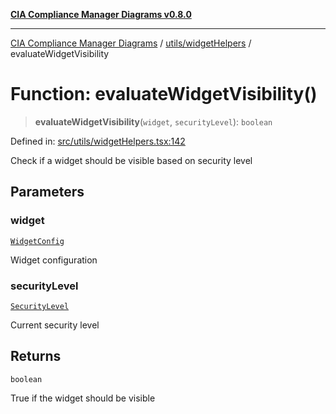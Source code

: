 [**CIA Compliance Manager Diagrams v0.8.0**](../../../README.md)

***

[CIA Compliance Manager Diagrams](../../../modules.md) / [utils/widgetHelpers](../README.md) / evaluateWidgetVisibility

# Function: evaluateWidgetVisibility()

> **evaluateWidgetVisibility**(`widget`, `securityLevel`): `boolean`

Defined in: [src/utils/widgetHelpers.tsx:142](https://github.com/Hack23/cia-compliance-manager/blob/9d71808d079d754f4b85858b6e4ea1bff990b076/src/utils/widgetHelpers.tsx#L142)

Check if a widget should be visible based on security level

## Parameters

### widget

[`WidgetConfig`](../../../types/widget/interfaces/WidgetConfig.md)

Widget configuration

### securityLevel

[`SecurityLevel`](../../../types/cia/type-aliases/SecurityLevel.md)

Current security level

## Returns

`boolean`

True if the widget should be visible
